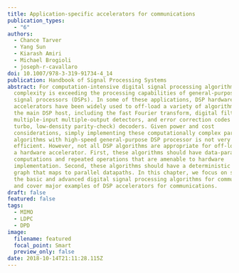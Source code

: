 ```yaml
---
title: Application-specific accelerators for communications
publication_types:
  - "6"
authors:
  - Chance Tarver
  - Yang Sun
  - Kiarash Amiri
  - Michael Brogioli
  - joseph-r-cavallaro
doi: 10.1007/978-3-319-91734-4_14
publication: Handbook of Signal Processing Systems
abstract: For computation-intensive digital signal processing algorithms,
  complexity is exceeding the processing capabilities of general-purpose digital
  signal processors (DSPs). In some of these applications, DSP hardware
  accelerators have been widely used to off-load a variety of algorithms from
  the main DSP host, including the fast Fourier transform, digital filters,
  multiple-input multiple-output detectors, and error correction codes (Viterbi,
  turbo, low-density parity-check) decoders. Given power and cost
  considerations, simply implementing these computationally complex parallel
  algorithms with high-speed general-purpose DSP processor is not very
  efficient. However, not all DSP algorithms are appropriate for off-loading to
  a hardware accelerator. First, these algorithms should have data-parallel
  computations and repeated operations that are amenable to hardware
  implementation. Second, these algorithms should have a deterministic dataflow
  graph that maps to parallel datapaths. In this chapter, we focus on some of
  the basic and advanced digital signal processing algorithms for communications
  and cover major examples of DSP accelerators for communications.
draft: false
featured: false
tags:
  - MIMO
  - LDPC
  - DPD
image:
  filename: featured
  focal_point: Smart
  preview_only: false
date: 2018-10-14T21:11:28.115Z
---
```

